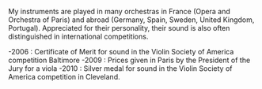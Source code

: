 My instruments are played in many orchestras in France (Opera and Orchestra of Paris) and abroad (Germany, Spain, Sweden, United Kingdom, Portugal).
Appreciated for their personality, their sound is also often distinguished in international competitions.


-2006 : Certificate of Merit for sound in the Violin Society of America competition Baltimore
-2009 : Prices given in Paris by the President of the Jury for a viola
-2010 : Silver medal for sound in the Violin Society of America competition in Cleveland.
